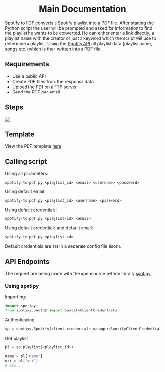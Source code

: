 <h1 align=center>Main Documentation</h1>

Spotify to PDF converts a Spotify playlist into a PDF file. After starting the Python script the user will be prompted and asked for information to find the playlist he wants to be converted. He can either enter a link directly, a playlist name with the creator or just a keyword which the script will use to determine a playlist. Using the [Spotify API](https://developer.spotify.com/documentation/web-api/) all playlist data (playlist name, songs etc.) which is then written into a PDF file.

## Requirements
- Use a public API
- Create PDF files from the response data
- Upload the PDf on a FTP server
- Send the PDF per email

## Steps
<img src=https://github.com/baltermia/spotify-to-pdf/blob/main/docs/steps.drawio.png />

## Template
View the PDF template [here](https://github.com/baltermia/spotify-to-pdf/blob/main/docs/template.pdf).

## Calling script
Using all parameters:
```
spotify-to-pdf.py <playlist_id> <email> <username> <password>
```

Using default email:
```
spotify-to-pdf.py <playlist_id> <username> <password>
```

Using default credentials:
```
spotify-to-pdf.py <playlist-id> <email>
```

Using default credentials and default email:
```
spotify-to-pdf.py <playlist-id>
```

Default credentials are set in a seperate config file (json).

## API Endpoints
The request are being made with the opensource python library [spotipy](https://github.com/plamere/spotipy)

### Using spotipy
Importing:
```python
import spotipy
from spotipy.oauth2 import SpotifyClientCredentials
```

Authenticating
```python
sp = spotipy.Spotify(client_credentials_manager=SpotifyClientCredentials(client_id="<username>", client_secret="<password>"))
```

Get playlist
```python
pl = sp.playlist(<playlist_id>)

name = pl["name"]
uri = pl["uri"]
# etc..
```
